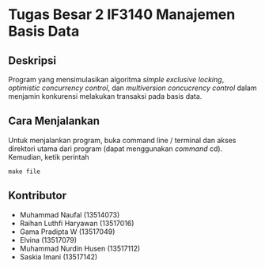 # Tugas Besar 2 IF3140 Manajemen Basis Data

## Deskripsi
Program yang mensimulasikan algoritma *simple exclusive locking*, *optimistic concurrency control*, dan *multiversion concucrency control* dalam menjamin konkurensi melakukan transaksi pada basis data.

## Cara Menjalankan
Untuk menjalankan program, buka command line / terminal dan akses direktori utama dari program (dapat menggunakan *command* cd). Kemudian, ketik perintah
```
make file
```

## Kontributor
- Muhammad Naufal	(13514073)
- Raihan Luthfi Haryawan (13517016)
- Gama Pradipta W	(13517049)
- Elvina (13517079)
- Muhammad Nurdin Husen	(13517112)
- Saskia Imani (13517142)